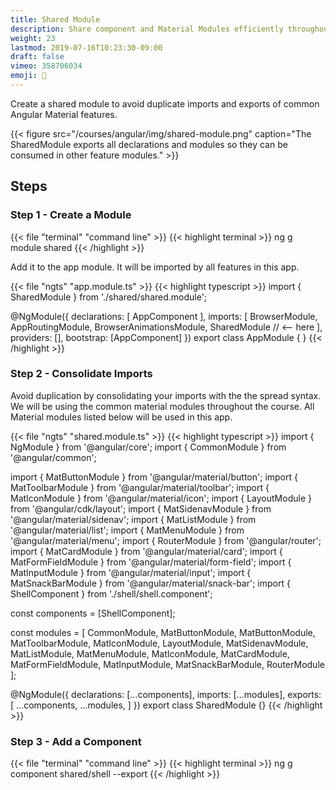 ```yaml
---
title: Shared Module
description: Share component and Material Modules efficiently throughout the app
weight: 23
lastmod: 2019-07-16T10:23:30-09:00
draft: false
vimeo: 358706034
emoji: 🤝
---
```


Create a shared module to avoid duplicate imports and exports of common Angular Material features. 

{{< figure src="/courses/angular/img/shared-module.png" caption="The SharedModule exports all declarations and modules so they can be consumed in other feature modules." >}}

## Steps

### Step 1 - Create a Module

{{< file "terminal" "command line" >}}
{{< highlight terminal >}}
ng g module shared
{{< /highlight >}}

Add it to the app module. It will be imported by all features in this app. 

{{< file "ngts" "app.module.ts" >}}
{{< highlight typescript >}}
import { SharedModule } from './shared/shared.module';

@NgModule({
  declarations: [
    AppComponent
  ],
  imports: [
    BrowserModule,
    AppRoutingModule,
    BrowserAnimationsModule,
    SharedModule // <-- here
  ],
  providers: [],
  bootstrap: [AppComponent]
})
export class AppModule { }
{{< /highlight >}}

### Step 2 - Consolidate Imports

Avoid duplication by consolidating your imports with the the spread syntax. We will be using the common material modules throughout the course. All Material modules listed below will be used in this app. 

{{< file "ngts" "shared.module.ts" >}}
{{< highlight typescript >}}
import { NgModule } from '@angular/core';
import { CommonModule } from '@angular/common';

import { MatButtonModule } from '@angular/material/button';
import { MatToolbarModule } from '@angular/material/toolbar';
import { MatIconModule } from '@angular/material/icon';
import { LayoutModule } from '@angular/cdk/layout';
import { MatSidenavModule } from '@angular/material/sidenav';
import { MatListModule } from '@angular/material/list';
import { MatMenuModule } from '@angular/material/menu';
import { RouterModule } from '@angular/router';
import { MatCardModule } from '@angular/material/card';
import { MatFormFieldModule } from '@angular/material/form-field';
import { MatInputModule } from '@angular/material/input';
import { MatSnackBarModule } from '@angular/material/snack-bar';
import { ShellComponent } from './shell/shell.component';

const components = [ShellComponent];

const modules = [
  CommonModule,
  MatButtonModule,
  MatButtonModule,
  MatToolbarModule,
  MatIconModule,
  LayoutModule,
  MatSidenavModule,
  MatListModule,
  MatMenuModule,
  MatIconModule,
  MatCardModule,
  MatFormFieldModule,
  MatInputModule,
  MatSnackBarModule,
  RouterModule
];

@NgModule({
  declarations: [...components],
  imports: [...modules],
  exports: [
    ...components,
    ...modules,
  ]
})
export class SharedModule {}
{{< /highlight >}}

### Step 3 - Add a Component

{{< file "terminal" "command line" >}}
{{< highlight terminal >}}
ng g component shared/shell --export 
{{< /highlight >}}
